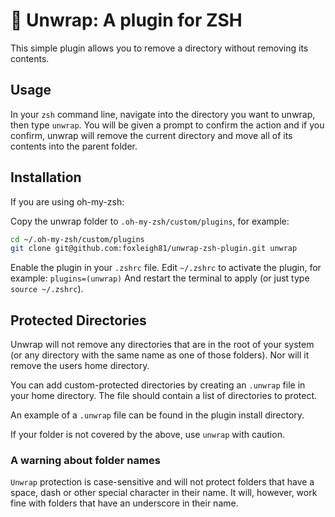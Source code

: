 # 📁 Unwrap: A plugin for ZSH

This simple plugin allows you to remove a directory without removing its contents.

## Usage

In your `zsh` command line, navigate into the directory you want to unwrap,
then type `unwrap`. You will be given a prompt to confirm the action and if you
confirm, unwrap will remove the current directory and move all of its contents
into the parent folder.

## Installation

If you are using oh-my-zsh:

Copy the unwrap folder to `.oh-my-zsh/custom/plugins`, for example:

```bash
cd ~/.oh-my-zsh/custom/plugins
git clone git@github.com:foxleigh81/unwrap-zsh-plugin.git unwrap
```

Enable the plugin in your `.zshrc` file. Edit `~/.zshrc` to activate the plugin, for example: `plugins=(unwrap)`
And restart the terminal to apply (or just type `source ~/.zshrc`).


## Protected Directories

Unwrap will not remove any directories that are in the root of your system 
(or any directory with the same name as one of those folders). Nor will it 
remove the users home directory.

You can add custom-protected directories by creating an `.unwrap` file in your
home directory. The file should contain a list of directories to protect.

An example of a `.unwrap` file can be found in the plugin install directory.

If your folder is not covered by the above, use `unwrap` with caution.

### A warning about folder names

`Unwrap` protection is case-sensitive and will not protect folders that have a space, dash
or other special character in their name. It will, however, work fine with
folders that have an underscore in their name.

